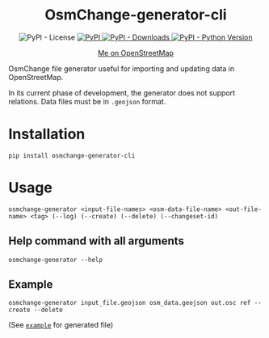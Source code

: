 <h1 align="center">OsmChange-generator-cli</h1>
<p align="center">
    <img alt="PyPI - License" src="https://img.shields.io/pypi/l/osmchange-generator-cli">
    <a href="https://pypi.org/project/osmchange-generator-cli/">
        <img alt="PyPI" src="https://img.shields.io/pypi/v/osmchange-generator-cli">
    </a>
    <a href="https://pypi.org/project/osmchange-generator-cli/">
       <img alt="PyPI - Downloads" src="https://img.shields.io/pypi/dm/osmchange-generator-cli">
    </a>
    <a href="https://pypi.org/project/osmchange-generator-cli/">
        <img alt="PyPI - Python Version" src="https://img.shields.io/pypi/pyversions/osmchange-generator-cli">
    </a>
</p>
<p align="center"><a href="https://www.openstreetmap.org/user/kwiatek_123)">Me on OpenStreetMap</a></p>

OsmChange file generator useful for importing and updating data in OpenStreetMap.

In its current phase of development, the generator does not support relations. Data files must be in `.geojson` format.

# Installation
```
pip install osmchange-generator-cli
```

# Usage

```
osmchange-generator <input-file-names> <osm-data-file-name> <out-file-name> <tag> (--log) (--create) (--delete) (--changeset-id)
```
## Help command with all arguments
```
osmchange-generator --help
```
## Example
```
osmchange-generator input_file.geojson osm_data.geojson out.osc ref --create --delete
```
(See [`example`](https://github.com/docentYT/OsmChange-generator-cli/tree/main/example) for generated file)